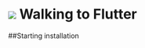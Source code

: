 ![](https://raw.githubusercontent.com/flutter/website/master/src/_assets/image/flutter-lockup-bg.jpg)
Walking to Flutter
=======================

##Starting installation
